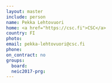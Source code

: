 ```yaml
---
layout: master
include: person
name: Pekka Lehtovuori
home: <a href="https://csc.fi">CSC</a>
country: FI
photo:
email: pekka-lehtovuori@csc.fi
phone:
on_contract: no
groups:
  board:
  neic2017-prg:
---
```

